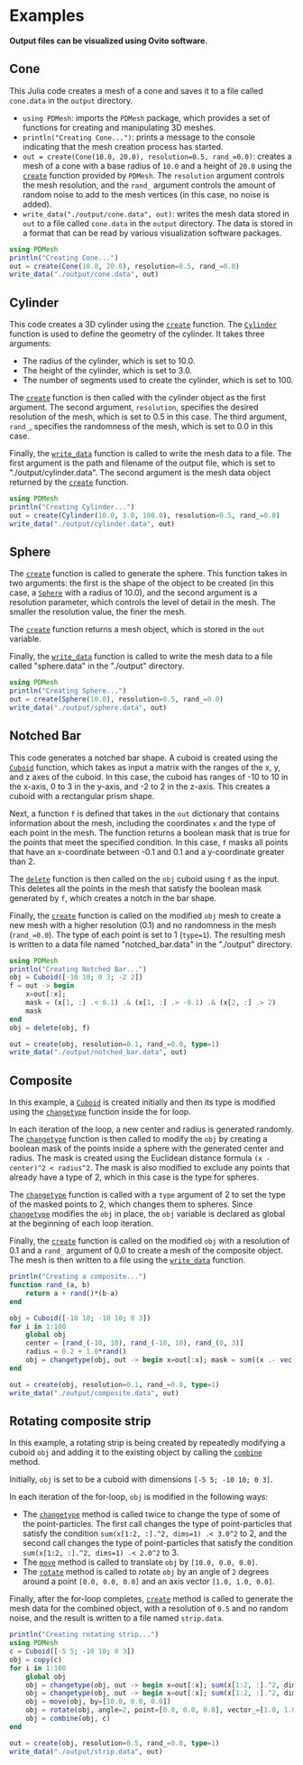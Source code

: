 # Examples

__Output files can be visualized using Ovito software.__

## Cone
This Julia code creates a mesh of a cone and saves it to a file called `cone.data` in the `output` directory.

- `using PDMesh`: imports the `PDMesh` package, which provides a set of functions for creating and manipulating 3D meshes.
- `println("Creating Cone...")`: prints a message to the console indicating that the mesh creation process has started.
- `out = create(Cone(10.0, 20.0), resolution=0.5, rand_=0.0)`: creates a mesh of a cone with a base radius of `10.0` and a height of `20.0` using the [`create`](@ref) function provided by `PDMesh`. The `resolution` argument controls the mesh resolution, and the `rand_` argument controls the amount of random noise to add to the mesh vertices (in this case, no noise is added).
- `write_data("./output/cone.data", out)`: writes the mesh data stored in `out` to a file called `cone.data` in the `output` directory. The data is stored in a format that can be read by various visualization software packages.

```julia
using PDMesh
println("Creating Cone...")
out = create(Cone(10.0, 20.0), resolution=0.5, rand_=0.0)
write_data("./output/cone.data", out)
```

## Cylinder
This code creates a 3D cylinder using the [`create`](@ref) function. The [`Cylinder`](@ref) function is used to define the geometry of the cylinder. It takes three arguments:

- The radius of the cylinder, which is set to 10.0.
- The height of the cylinder, which is set to 3.0.
- The number of segments used to create the cylinder, which is set to 100.

The [`create`](@ref) function is then called with the cylinder object as the first argument. The second argument, `resolution`, specifies the desired resolution of the mesh, which is set to 0.5 in this case. The third argument, `rand_`, specifies the randomness of the mesh, which is set to 0.0 in this case.

Finally, the [`write_data`](@ref) function is called to write the mesh data to a file. The first argument is the path and filename of the output file, which is set to "./output/cylinder.data". The second argument is the mesh data object returned by the [`create`](@ref) function.

```julia
using PDMesh
println("Creating Cylinder...")
out = create(Cylinder(10.0, 3.0, 100.0), resolution=0.5, rand_=0.0)
write_data("./output/cylinder.data", out)
```

## Sphere
The [`create`](@ref) function is called to generate the sphere. This function takes in two arguments: the first is the shape of the object to be created (in this case, a [`Sphere`](@ref) with a radius of 10.0), and the second argument is a resolution parameter, which controls the level of detail in the mesh. The smaller the resolution value, the finer the mesh.

The [`create`](@ref) function returns a mesh object, which is stored in the `out` variable.

Finally, the [`write_data`](@ref) function is called to write the mesh data to a file called "sphere.data" in the "./output" directory.
```julia
using PDMesh
println("Creating Sphere...")
out = create(Sphere(10.0), resolution=0.5, rand_=0.0)
write_data("./output/sphere.data", out)
```

## Notched Bar

This code generates a notched bar shape. A cuboid is created using the [`Cuboid`](@ref) function, which takes as input a matrix with the ranges of the x, y, and z axes of the cuboid. In this case, the cuboid has ranges of -10 to 10 in the x-axis, 0 to 3 in the y-axis, and -2 to 2 in the z-axis. This creates a cuboid with a rectangular prism shape.

Next, a function `f` is defined that takes in the `out` dictionary that contains information about the mesh, including the coordinates `x` and the type of each point in the mesh. The function returns a boolean mask that is true for the points that meet the specified condition. In this case, `f` masks all points that have an x-coordinate between -0.1 and 0.1 and a y-coordinate greater than 2.

The [`delete`](@ref) function is then called on the `obj` cuboid using `f` as the input. This deletes all the points in the mesh that satisfy the boolean mask generated by `f`, which creates a notch in the bar shape.

Finally, the [`create`](@ref) function is called on the modified `obj` mesh to create a new mesh with a higher resolution (0.1) and no randomness in the mesh (`rand_=0.0`). The type of each point is set to 1 (`type=1`). The resulting mesh is written to a data file named "notched_bar.data" in the "./output" directory.

```julia
using PDMesh
println("Creating Notched Bar...")
obj = Cuboid([-10 10; 0 3; -2 2])
f = out -> begin
    x=out[:x];
    mask = (x[1, :] .< 0.1) .& (x[1, :] .> -0.1) .& (x[2, :] .> 2)
    mask
end
obj = delete(obj, f)

out = create(obj, resolution=0.1, rand_=0.0, type=1)
write_data("./output/notched_bar.data", out)
```

## Composite
In this example, a [`Cuboid`](@ref) is created initially and then its type is modified using the [`changetype`](@ref) function inside the for loop.

In each iteration of the loop, a new center and radius is generated randomly. The [`changetype`](@ref) function is then called to modify the `obj` by creating a boolean mask of the points inside a sphere with the generated center and radius. The mask is created using the Euclidean distance formula `(x - center)^2 < radius^2`. The mask is also modified to exclude any points that already have a type of 2, which in this case is the type for spheres.

The [`changetype`](@ref) function is called with a `type` argument of 2 to set the type of the masked points to 2, which changes them to spheres. Since [`changetype`](@ref) modifies the `obj` in place, the `obj` variable is declared as global at the beginning of each loop iteration.

Finally, the [`create`](@ref) function is called on the modified `obj` with a resolution of 0.1 and a `rand_` argument of 0.0 to create a mesh of the composite object. The mesh is then written to a file using the [`write_data`](@ref) function.

```julia
println("Creating a composite...")
function rand_(a, b)
    return a + rand()*(b-a)
end

obj = Cuboid([-10 10; -10 10; 0 3])
for i in 1:100
    global obj
    center = [rand_(-10, 10), rand_(-10, 10), rand_(0, 3)]
    radius = 0.2 + 1.0*rand()
    obj = changetype(obj, out -> begin x=out[:x]; mask = sum((x .- vec(center)).^2, dims=1) .< radius^2; mask .& (sum(out[:type][mask[1,:]] .== 2) == 0)  end, 2)
end

out = create(obj, resolution=0.1, rand_=0.0, type=1)
write_data("./output/composite.data", out)
```

## Rotating composite strip
In this example, a rotating strip is being created by repeatedly modifying a cuboid `obj` and adding it to the existing object by calling the [`combine`](@ref) method.

Initially, `obj` is set to be a cuboid with dimensions `[-5 5; -10 10; 0 3]`.

In each iteration of the for-loop, `obj` is modified in the following ways:
- The [`changetype`](@ref) method is called twice to change the type of some of the point-particles. The first call changes the type of point-particles that satisfy the condition `sum(x[1:2, :].^2, dims=1) .< 3.0^2` to 2, and the second call changes the type of point-particles that satisfy the condition `sum(x[1:2, :].^2, dims=1) .< 2.0^2` to 3.
- The [`move`](@ref) method is called to translate `obj` by `[10.0, 0.0, 0.0]`.
- The [`rotate`](@ref) method is called to rotate `obj` by an angle of `2` degrees around a point `[0.0, 0.0, 0.0]` and an axis vector `[1.0, 1.0, 0.0]`.

Finally, after the for-loop completes, [`create`](@ref) method is called to generate the mesh data for the combined object, with a resolution of `0.5` and no random noise, and the result is written to a file named `strip.data`.

```julia
println("Creating rotating strip...")
using PDMesh
c = Cuboid([-5 5; -10 10; 0 3])
obj = copy(c)
for i in 1:100
    global obj
    obj = changetype(obj, out -> begin x=out[:x]; sum(x[1:2, :].^2, dims=1) .< 3.0^2 end, 2)
    obj = changetype(obj, out -> begin x=out[:x]; sum(x[1:2, :].^2, dims=1) .< 2.0^2 end, 3)
    obj = move(obj, by=[10.0, 0.0, 0.0])
    obj = rotate(obj, angle=2, point=[0.0, 0.0, 0.0], vector_=[1.0, 1.0, 0.0])
    obj = combine(obj, c)
end

out = create(obj, resolution=0.5, rand_=0.0, type=1)
write_data("./output/strip.data", out)
```
